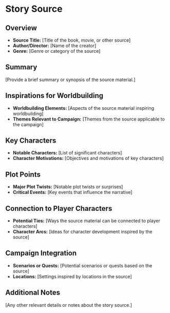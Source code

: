 # Story Source

## Overview
- **Source Title:** [Title of the book, movie, or other source]
- **Author/Director:** [Name of the creator]
- **Genre:** [Genre or category of the source]

## Summary
[Provide a brief summary or synopsis of the source material.]

## Inspirations for Worldbuilding
- **Worldbuilding Elements:** [Aspects of the source material inspiring worldbuilding]
- **Themes Relevant to Campaign:** [Themes from the source applicable to the campaign]

## Key Characters
- **Notable Characters:** [List of significant characters]
- **Character Motivations:** [Objectives and motivations of key characters]

## Plot Points
- **Major Plot Twists:** [Notable plot twists or surprises]
- **Critical Events:** [Key events that influence the narrative]

## Connection to Player Characters
- **Potential Ties:** [Ways the source material can be connected to player characters]
- **Character Arcs:** [Ideas for character development inspired by the source]

## Campaign Integration
- **Scenarios or Quests:** [Potential scenarios or quests based on the source]
- **Locations:** [Settings inspired by locations in the source]

## Additional Notes
[Any other relevant details or notes about the story source.]
